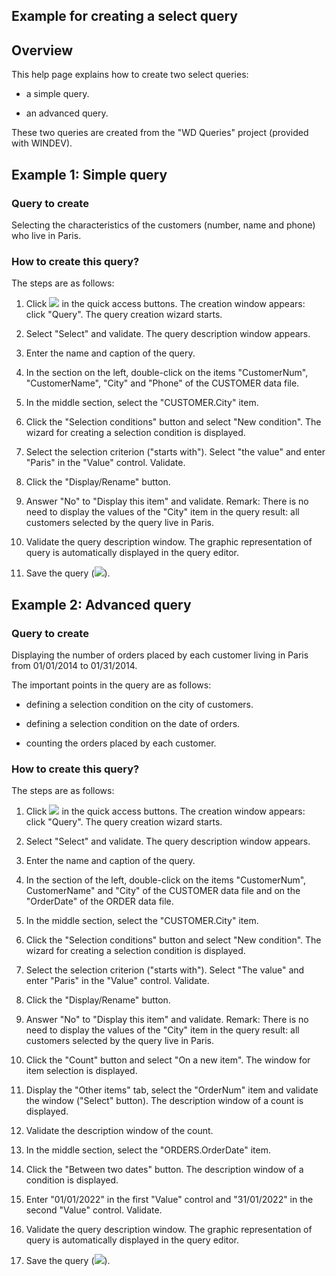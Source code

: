 


## Example for creating a select query
			



<a name="NOTE1"></a>
<a name="NOTE1_1"></a>


## Overview
<a name="overview_ELTTEXTE000143"></a>
This help page explains how to create two select queries:

- a simple query.

- an advanced query.




These two queries are created from the "WD Queries" project (provided with WINDEV).

<a name="NOTE2"></a>
<a name="NOTE2_1"></a>


## Example 1: Simple query
<a name="example_1_simple_query_ELTTEXTE000167"></a>


### Query to create
<a name="query_create_ELTPARAGRAPHE000023"></a>

Selecting the characteristics of the customers (number, name and phone) who live in Paris.
<a name="NOTE2_2"></a>


### How to create this query? 
<a name="how_create_this_query_ELTPARAGRAPHE000030"></a>

The steps are as follows: 

1. Click ![](https://doc.pcsoft.fr/en-US/images/image.awp?langid=3&name=ico_nouveau.gif) in the quick access buttons. The creation window appears: click "Query". The query creation wizard starts.

2. Select "Select" and validate. The query description window appears.

3. Enter the name and caption of the query.

4. In the section on the left, double-click on the items "CustomerNum", "CustomerName", "City" and "Phone" of the CUSTOMER data file.

5. In the middle section, select the "CUSTOMER.City" item.

6. Click the "Selection conditions" button and select "New condition". The wizard for creating a selection condition is displayed.

7. Select the selection criterion ("starts with"). Select "the value" and enter "Paris" in the "Value" control. Validate.

8. Click the "Display/Rename" button.

9. Answer "No" to "Display this item" and validate. 
	Remark: There is no need to display the values of the "City" item in the query result: all customers selected by the query live in Paris.

10. Validate the query description window. The graphic representation of query is automatically displayed in the query editor.

11. Save the query (![](https://doc.pcsoft.fr/en-US/images/image.awp?langid=3&name=ico_Enregistrer.gif)).




<a name="NOTE3"></a>
<a name="NOTE3_1"></a>


## Example 2: Advanced query
<a name="example_2_advanced_query_ELTTEXTE000197"></a>


### Query to create
<a name="query_create_ELTPARAGRAPHE000057"></a>

Displaying the number of orders placed by each customer living in Paris from 01/01/2014 to 01/31/2014.

The important points in the query are as follows:

- defining a selection condition on the city of customers.

- defining a selection condition on the date of orders.

- counting the orders placed by each customer.



<a name="NOTE3_2"></a>


### How to create this query?
<a name="how_create_this_query_ELTPARAGRAPHE000070"></a>

The steps are as follows: 

1. Click ![](https://doc.pcsoft.fr/en-US/images/image.awp?langid=3&name=ico_nouveau.gif) in the quick access buttons. The creation window appears: click "Query". The query creation wizard starts.

2. Select "Select" and validate. The query description window appears.

3. Enter the name and caption of the query.

4. In the section of the left, double-click on the items "CustomerNum", CustomerName" and "City" of the CUSTOMER data file and on the "OrderDate" of the ORDER data file.

5. In the middle section, select the "CUSTOMER.City" item.

6. Click the "Selection conditions" button and select "New condition". The wizard for creating a selection condition is displayed.

7. Select the selection criterion ("starts with"). Select "The value" and enter "Paris" in the "Value" control. Validate.

8. Click the "Display/Rename" button.

9. Answer "No" to "Display this item" and validate. 
	Remark: There is no need to display the values of the "City" item in the query result: all customers selected by the query live in Paris.

10. Click the "Count" button and select "On a new item". The window for item selection is displayed.

11. Display the "Other items" tab, select the "OrderNum" item and validate the window ("Select" button). The description window of a count is displayed.

12. Validate the description window of the count.

13. In the middle section, select the "ORDERS.OrderDate" item.

14. Click the "Between two dates" button. The description window of a condition is displayed.

15. Enter "01/01/2022" in the first "Value" control and "31/01/2022" in the second "Value" control. Validate.

16. Validate the query description window. The graphic representation of query is automatically displayed in the query editor.

17. Save the query (![](https://doc.pcsoft.fr/en-US/images/image.awp?langid=3&name=ico_Enregistrer.gif)).





